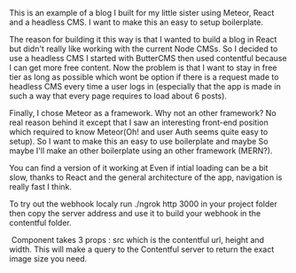 This is an example of a blog I built for my little sister using Meteor, React and a headless CMS. I want to make this an easy to setup boilerplate. 

The reason for building it this way is that I wanted to build a blog in React but didn't really like working with the current Node CMSs. So I decided to use a headless CMS I started with ButterCMS then used contentful because I can get more free content. Now the problem is that I want to stay in free tier as long as possible which wont be option if there is a request made to headless CMS every time a user logs in (especially that the app is made in such a way that every page requires to load about 6 posts). 

Finally, I chose Meteor as a framework. Why not an other framework? No real reason behind it except that I saw an interesting front-end position which required to know Meteor(Oh! and user Auth seems quite easy to setup). So I want to make this an easy to use boilerplate and maybe  So maybe I'll make an other boilerplate using an other framework (MERN?).

You can find a version of it working at 
Even if intial loading can be a bit slow, thanks to React and the general architecture of the app, navigation is really fast I think. 


To try out the webhook localy run ./ngrok http 3000 in your project folder then copy the server address and use it to build your webhook in the contentful folder. 

<Image> Component takes 3 props : src which is the contentful url, height and width. This will make a query to the Contentful server to return the exact image size you need. 